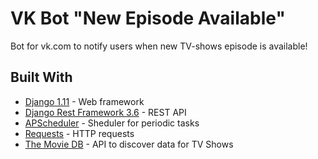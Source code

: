 # VK Bot "New Episode Available"

Bot for vk.com to notify users when new TV-shows episode is available!

## Built With

* [Django 1.11](https://www.djangoproject.com/) - Web framework
* [Django Rest Framework 3.6](http://www.django-rest-framework.org/) - REST API
* [APScheduler](https://apscheduler.readthedocs.io) - Sheduler for periodic tasks
* [Requests](http://docs.python-requests.org/) - HTTP requests
* [The Movie DB](https://www.themoviedb.org/) - API to discover data for TV Shows
